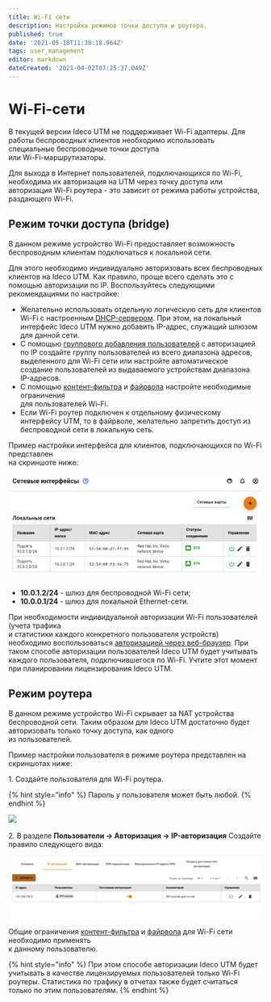 ```yaml
---
title: Wi-Fi сети
description: Настройка режимов точки доступа и роутера.
published: true
date: '2021-05-18T11:30:18.964Z'
tags: user_management
editor: markdown
dateCreated: '2021-04-02T07:25:37.049Z'
---
```


# Wi-Fi-сети

В текущей версии Ideco UTM не поддерживает Wi-Fi адаптеры. Для работы беспроводных клиентов необходимо использовать специальные беспроводные точки доступа\
или Wi-Fi-маршрутизаторы.

Для выхода в Интернет пользователей, подключающихся по Wi-Fi, необходима их авторизация на UTM через точку доступа или авторизация Wi-Fi роутера - это зависит от режима работы устройства, раздающего Wi-Fi.

## Режим точки доступа (bridge)

В данном режиме устройство Wi-Fi предоставляет возможность беспроводным клиентам подключаться к локальной сети.

Для этого необходимо индивидуально авторизовать всех беспроводных клиентов на Ideco UTM. Как правило, проще всего сделать это с помощью авторизации по IP. Воспользуйтесь следующими рекомендациями по настройке:

* Желательно использовать отдельную логическую сеть для клиентов Wi-Fi с настроенным [DHCP-сервером](../services/dhcp.md). При этом, на локальный интерфейс Ideco UTM нужно добавить IP-адрес, служащий шлюзом для данной сети.
* С помощью [группового добавления пользователей](user-management.md) с авторизацией по IP создайте группу пользователей из всего диапазона адресов, выделенного для Wi-Fi сети или настройте автоматическое создание пользователей из выдаваемого устройствам диапазона \
  IP-адресов.
* С помощью [контент-фильтра](../access-rules/content-filter/) и [файрвола](../access-rules/firewall.md) настройте необходимые ограничения \
  для пользователей Wi-Fi.
* Если Wi-Fi роутер подключен к отдельному физическому интерфейсу UTM, то в файрволе, желательно запретить доступ из беспроводной сети в локальную сеть.

Пример настройки интерфейса для клиентов, подключающихся по Wi-Fi представлен \
на скриншоте ниже:

![](../../.gitbook/assets/utm-interfaces-for-wifi.png)

* **10.0.1.2/24** - шлюз для беспроводной Wi-Fi сети;
* **10.0.0.1/24** - шлюз для локальной Ethernet-сети.

При необходимости индивидуальной авторизации Wi-Fi пользователей (учета трафика \
и статистики каждого конкретного пользователя устройств) необходимо воспользоваться [авторизацией через веб-браузер](authorization/web-authorization.md). При таком способе авторизации пользователей Ideco UTM будет учитывать каждого пользователя, подключившегося по Wi-Fi. Учтите этот момент \
при планировании лицензирования Ideco UTM.

## Режим роутера

В данном режиме устройство Wi-Fi скрывает за NAT устройства беспроводной сети. Таким образом для Ideco UTM достаточно будет авторизовать только точку доступа, как одного \
из пользователей.

Пример настройки пользователя в режиме роутера представлен на скриншотах ниже:

1\. Создайте пользователя для Wi-Fi роутера.

{% hint style="info" %}
Пароль у пользователя может быть любой.
{% endhint %}

![](../../.gitbook/assets/router\_user.png)

2\. В разделе **Пользователи -> Авторизация -> IP-авторизация** Создайте правило следующего вида:

![](../../.gitbook/assets/user-ip-authorization-rule.png)

Общие ограничения [контент-фильтра](../access-rules/content-filter/) и [файрвола](../access-rules/firewall.md) для Wi-Fi сети необходимо применять \
к данному пользователю.

{% hint style="info" %}
При этом способе авторизации Ideco UTM будет учитывать в качестве лицензируемых пользователей только Wi-Fi роутеры. Статистика по трафику в отчетах также будет считаться только по этим пользователям.
{% endhint %}